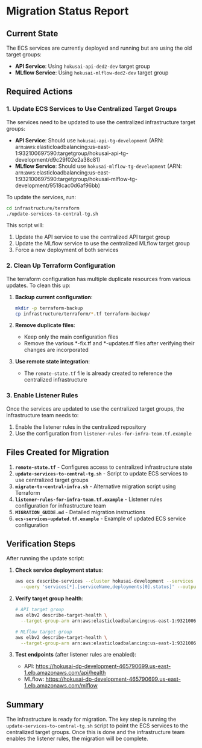 # Migration Status Report

## Current State

The ECS services are currently deployed and running but are using the old target groups:

- **API Service**: Using `hokusai-api-ded2-dev` target group
- **MLflow Service**: Using `hokusai-mlflow-ded2-dev` target group

## Required Actions

### 1. Update ECS Services to Use Centralized Target Groups

The services need to be updated to use the centralized infrastructure target groups:

- **API Service**: Should use `hokusai-api-tg-development` (ARN: arn:aws:elasticloadbalancing:us-east-1:932100697590:targetgroup/hokusai-api-tg-development/d9c29f02e2a38c81)
- **MLflow Service**: Should use `hokusai-mlflow-tg-development` (ARN: arn:aws:elasticloadbalancing:us-east-1:932100697590:targetgroup/hokusai-mlflow-tg-development/9518cac0d6af96bb)

To update the services, run:
```bash
cd infrastructure/terraform
./update-services-to-central-tg.sh
```

This script will:
1. Update the API service to use the centralized API target group
2. Update the MLflow service to use the centralized MLflow target group
3. Force a new deployment of both services

### 2. Clean Up Terraform Configuration

The terraform configuration has multiple duplicate resources from various updates. To clean this up:

1. **Backup current configuration**:
   ```bash
   mkdir -p terraform-backup
   cp infrastructure/terraform/*.tf terraform-backup/
   ```

2. **Remove duplicate files**:
   - Keep only the main configuration files
   - Remove the various *-fix.tf and *-updates.tf files after verifying their changes are incorporated

3. **Use remote state integration**:
   - The `remote-state.tf` file is already created to reference the centralized infrastructure

### 3. Enable Listener Rules

Once the services are updated to use the centralized target groups, the infrastructure team needs to:

1. Enable the listener rules in the centralized repository
2. Use the configuration from `listener-rules-for-infra-team.tf.example`

## Files Created for Migration

1. **`remote-state.tf`** - Configures access to centralized infrastructure state
2. **`update-services-to-central-tg.sh`** - Script to update ECS services to use centralized target groups
3. **`migrate-to-central-infra.sh`** - Alternative migration script using Terraform
4. **`listener-rules-for-infra-team.tf.example`** - Listener rules configuration for infrastructure team
5. **`MIGRATION_GUIDE.md`** - Detailed migration instructions
6. **`ecs-services-updated.tf.example`** - Example of updated ECS service configuration

## Verification Steps

After running the update script:

1. **Check service deployment status**:
   ```bash
   aws ecs describe-services --cluster hokusai-development --services hokusai-api hokusai-mlflow \
     --query 'services[*].[serviceName,deployments[0].status]' --output table
   ```

2. **Verify target group health**:
   ```bash
   # API target group
   aws elbv2 describe-target-health \
     --target-group-arn arn:aws:elasticloadbalancing:us-east-1:932100697590:targetgroup/hokusai-api-tg-development/d9c29f02e2a38c81

   # MLflow target group  
   aws elbv2 describe-target-health \
     --target-group-arn arn:aws:elasticloadbalancing:us-east-1:932100697590:targetgroup/hokusai-mlflow-tg-development/9518cac0d6af96bb
   ```

3. **Test endpoints** (after listener rules are enabled):
   - API: https://hokusai-dp-development-465790699.us-east-1.elb.amazonaws.com/api/health
   - MLflow: https://hokusai-dp-development-465790699.us-east-1.elb.amazonaws.com/mlflow

## Summary

The infrastructure is ready for migration. The key step is running the `update-services-to-central-tg.sh` script to point the ECS services to the centralized target groups. Once this is done and the infrastructure team enables the listener rules, the migration will be complete.